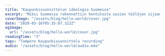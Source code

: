 ```yaml
---
title: "Kaupunkisuunnittelun ideologia Suomessa"
excerpt: "Miksi Suomessa rakennettiin kontuloita uusien töölöjen sijaan 60-70 luvuilla?"
coverImage: "/assets/blog/hello-world/cover.jpg"
date: "2020-03-16T05:35:07.322Z"
ogImage:
  url: "/assets/blog/hello-world/cover.jpg"
readingTime: "3"
tags: "Tampere Kaupunkisuunnittelu recording"
audio: "/assets/blog/hello-world/audio.m4a"
---
```

